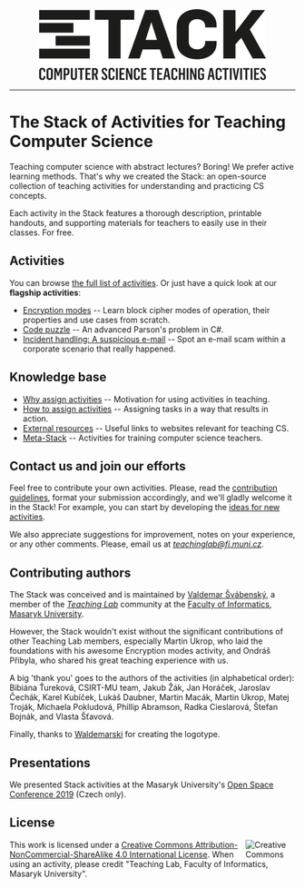<p align="center"> 
<img src="images/logo/logotype/Stack-logotype-400.png" alt="The Stack Logo">
</p>

---

# The Stack of Activities for Teaching Computer Science

Teaching computer science with abstract lectures? Boring! We prefer active learning methods. That's why we created the Stack: an open-source collection of teaching activities for understanding and practicing CS concepts.

Each activity in the Stack features a thorough description, printable handouts, and supporting materials for teachers to easily use in their classes. For free.

## Activities

You can browse [the full list of activities](activities.md). Or just have a quick look at our **flagship activities**:

* [Encryption modes](activities/encryption-modes) -- Learn block cipher modes of operation, their properties and use cases from scratch.
* [Code puzzle](activities/code-puzzle) -- An advanced Parson's problem in C\#.
* [Incident handling: A suspicious e-mail](activities/incident-handling-suspicious-email) -- Spot an e-mail scam within a corporate scenario that really happened.

## Knowledge base

* [Why assign activities](knowledge-base/why-to-assign-activities.md) -- Motivation for using activities in teaching.
* [How to assign activities](knowledge-base/how-to-assign-activities.md) -- Assigning tasks in a way that results in action.
* [External resources](knowledge-base/references.md) -- Useful links to websites relevant for teaching CS.
* [Meta-Stack](https://github.com/teaching-lab/stack-cs-teacher-training) -- Activities for training computer science teachers.

## Contact us and join our efforts

Feel free to contribute your own activities. Please, read the [contribution guidelines](CONTRIBUTING.md), format your submission accordingly, and we'll gladly welcome it in the Stack! For example, you can start by developing the [ideas for new activities](activities-wip/ideas.md).

We also appreciate suggestions for improvement, notes on your experience, or any other comments.
Please, email us at *teachinglab@fi.muni.cz*.

## Contributing authors

The Stack was conceived and is maintained by [Valdemar Švábenský](https://www.fi.muni.cz/~xsvabens/), a member of the [*Teaching Lab*](https://is.muni.cz/predmet/fi/DUCIT) community at the [Faculty of Informatics, Masaryk University](https://fi.muni.cz).

However, the Stack wouldn't exist without the significant contributions of other Teaching Lab members, especially Martin Ukrop, who laid the foundations with his awesome Encryption modes activity, and Ondráš Přibyla, who shared his great teaching experience with us.

A big 'thank you' goes to the authors of the activities (in alphabetical order): Bibiána Ťureková, CSIRT-MU team, Jakub Žák, Jan Horáček, Jaroslav Čechák, Karel Kubíček, Lukáš Daubner, Martin Macák, Martin Ukrop, Matej Troják, Michaela Pokludová, Phillip Abramson, Radka Cieslarová, Štefan Bojnák, and Vlasta Šťavová.

Finally, thanks to [Waldemarski](http://www.waldemarski.com/) for creating the logotype.

## Presentations

We presented Stack activities at the Masaryk University's [Open Space Conference 2019](https://is.muni.cz/do/rect/el/prezentace/osk2019/index.html) (Czech only).

## License

<img align="right" width="88" height="31" src="https://i.creativecommons.org/l/by-nc-sa/4.0/88x31.png" alt="Creative Commons Licence BY NC SA 4.0" title="Creative Commons Licence BY NC SA 4.0">

This work is licensed under a [Creative Commons Attribution-NonCommercial-ShareAlike 4.0 International License](https://creativecommons.org/licenses/by-nc-sa/4.0/). When using an activity, please credit "Teaching Lab, Faculty of Informatics, Masaryk University".
